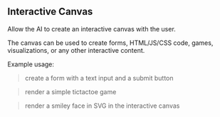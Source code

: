 ## Interactive Canvas

Allow the AI to create an interactive canvas with the user.

The canvas can be used to create forms, HTML/JS/CSS code, games, visualizations, or any other interactive content.

Example usage:

> create a form with a text input and a submit button

> render a simple tictactoe game

> render a smiley face in SVG in the interactive canvas
